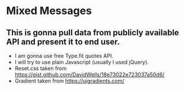 # Mixed Messages

## This is gonna pull data from publicly available API and present it to end user.

+ I am gonna use free Type.fit quotes API.
+ I will try to use plain Javascript (usually I used jQuery).
+ Reset.css taken from https://gist.github.com/DavidWells/18e73022e723037a50d6/
+ Gradient taken from https://uigradients.com/